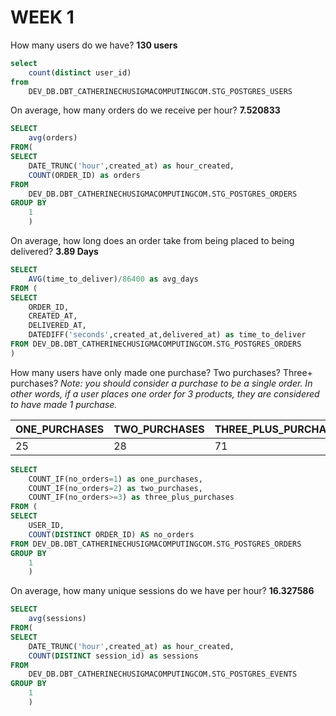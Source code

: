 # WEEK 1

How many users do we have? **130 users**

```sql
select
    count(distinct user_id)
from 
    DEV_DB.DBT_CATHERINECHUSIGMACOMPUTINGCOM.STG_POSTGRES_USERS
```

On average, how many orders do we receive per hour? **7.520833**
```sql
SELECT
    avg(orders)
FROM(
SELECT 
    DATE_TRUNC('hour',created_at) as hour_created,
    COUNT(ORDER_ID) as orders
FROM 
    DEV_DB.DBT_CATHERINECHUSIGMACOMPUTINGCOM.STG_POSTGRES_ORDERS
GROUP BY
    1
    )
```

On average, how long does an order take from being placed to being delivered? **3.89 Days**

```sql
SELECT
    AVG(time_to_deliver)/86400 as avg_days
FROM (
SELECT 
    ORDER_ID,
    CREATED_AT,
    DELIVERED_AT,
    DATEDIFF('seconds',created_at,delivered_at) as time_to_deliver
FROM DEV_DB.DBT_CATHERINECHUSIGMACOMPUTINGCOM.STG_POSTGRES_ORDERS
)
```

How many users have only made one purchase? Two purchases? Three+ purchases?
*Note: you should consider a purchase to be a single order. In other words, if a user places one order for 3 products, they are considered to have made 1 purchase.*

ONE_PURCHASES | TWO_PURCHASES | THREE_PLUS_PURCHASES
------------- | ------------- | -------------------
25 | 28 | 71

```sql
SELECT
    COUNT_IF(no_orders=1) as one_purchases,
    COUNT_IF(no_orders=2) as two_purchases,
    COUNT_IF(no_orders>=3) as three_plus_purchases
FROM (
SELECT 
    USER_ID,
    COUNT(DISTINCT ORDER_ID) AS no_orders
FROM DEV_DB.DBT_CATHERINECHUSIGMACOMPUTINGCOM.STG_POSTGRES_ORDERS
GROUP BY
    1
    )
```
     
On average, how many unique sessions do we have per hour? **16.327586**

```sql
SELECT
    avg(sessions)
FROM(
SELECT 
    DATE_TRUNC('hour',created_at) as hour_created,
    COUNT(DISTINCT session_id) as sessions
FROM 
    DEV_DB.DBT_CATHERINECHUSIGMACOMPUTINGCOM.STG_POSTGRES_EVENTS
GROUP BY
    1
    )
```